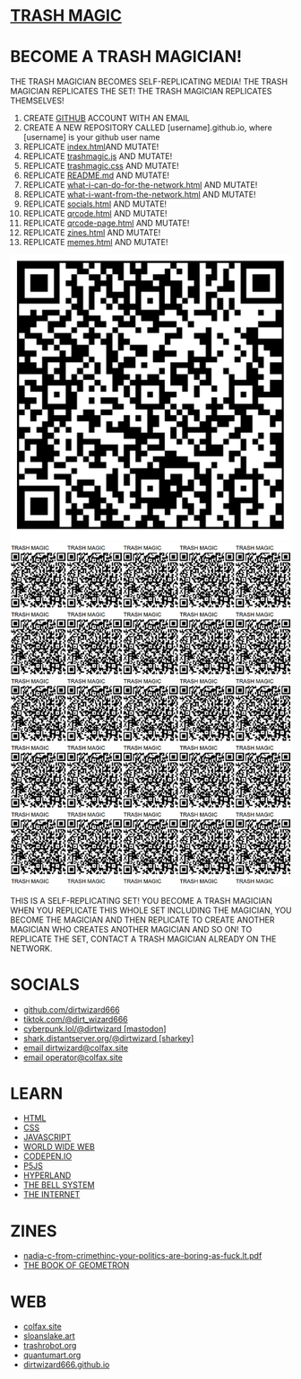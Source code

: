 # [TRASH MAGIC](https://bartparisite.github.io)

# BECOME A TRASH MAGICIAN!

THE TRASH MAGICIAN BECOMES SELF-REPLICATING MEDIA! THE TRASH MAGICIAN REPLICATES THE SET!  THE TRASH MAGICIAN REPLICATES THEMSELVES!

 1. CREATE [GITHUB](https://github.com) ACCOUNT WITH AN EMAIL
 2. CREATE A NEW REPOSITORY CALLED [username].github.io, where [username] is your github user name
 3. REPLICATE [index.html](https://raw.githubusercontent.com/dirtwizard666/dirtwizard666.github.io/main/index.html)AND MUTATE!
 4. REPLICATE [trashmagic.js](https://raw.githubusercontent.com/dirtwizard666/dirtwizard666.github.io/main/trashmagic.js) AND MUTATE!
 5. REPLICATE [trashmagic.css](https://raw.githubusercontent.com/dirtwizard666/dirtwizard666.github.io/main/trashmagic.css) AND MUTATE!
 6. REPLICATE [README.md](https://raw.githubusercontent.com/dirtwizard666/dirtwizard666.github.io/main/README.md) AND MUTATE!
 7. REPLICATE [what-i-can-do-for-the-network.html](https://raw.githubusercontent.com/dirtwizard666/dirtwizard666.github.io/main/what-i-can-do-for-the-network.html) AND MUTATE!
 8. REPLICATE [what-i-want-from-the-network.html](https://raw.githubusercontent.com/dirtwizard666/dirtwizard666.github.io/main/what-i-want-from-the-network.html) AND MUTATE!
 9. REPLICATE [socials.html](https://raw.githubusercontent.com/dirtwizard666/dirtwizard666.github.io/main/socials.html) AND MUTATE!
 10. REPLICATE [qrcode.html](https://raw.githubusercontent.com/dirtwizard666/dirtwizard666.github.io/main/qrcode.html) AND MUTATE!
 11. REPLICATE [qrcode-page.html](https://raw.githubusercontent.com/dirtwizard666/dirtwizard666.github.io/main/qrcode-page.html) AND MUTATE!
 12. REPLICATE [zines.html](https://raw.githubusercontent.com/dirtwizard666/dirtwizard666.github.io/main/zines.html) AND MUTATE!
 13. REPLICATE [memes.html](https://raw.githubusercontent.com/dirtwizard666/dirtwizard666.github.io/main/memes.html) AND MUTATE!

![](https://raw.githubusercontent.com/dirtwizard666/dirtwizard666.github.io/main/qrcode.png)
![](https://raw.githubusercontent.com/dirtwizard666/dirtwizard666.github.io/main/qrcode-page.png)

THIS IS A SELF-REPLICATING SET! YOU BECOME A TRASH MAGICIAN WHEN YOU REPLICATE THIS WHOLE SET INCLUDING THE MAGICIAN, YOU BECOME THE MAGICIAN AND THEN REPLICATE TO CREATE ANOTHER MAGICIAN WHO CREATES ANOTHER MAGICIAN AND SO ON!  TO REPLICATE THE SET, CONTACT A TRASH MAGICIAN ALREADY ON THE NETWORK.  

# SOCIALS

 - [github.com/dirtwizard666](https://github.com/dirtwizard666/)
 - [tiktok.com/@dirt_wizard666](https://www.tiktok.com/@dirt_wizard666)
 - [cyberpunk.lol/@dirtwizard [mastodon]](https://cyberpunk.lol/@dirtwizard)
 - [shark.distantserver.org/@dirtwizard [sharkey]](https://shark.distantserver.org/@dirtwizard)
 - [email dirtwizard@colfax.site](mailto:dirtwizard@colfax.site)
 - [email operator@colfax.site](mailto:operator@colfax.site)

# LEARN

 - [HTML](https://www.w3schools.com/html/default.asp)
 - [CSS](https://www.w3schools.com/css/default.asp)
 - [JAVASCRIPT](https://www.w3schools.com/js/default.asp)
 - [WORLD WIDE WEB](https://en.wikipedia.org/wiki/World_Wide_Web)
 - [CODEPEN.IO](https://codepen.io/)
 - [P5JS](https://p5js.org/)
 - [HYPERLAND](https://archive.org/details/DouglasAdams-Hyperland)
 - [THE BELL SYSTEM](https://en.wikipedia.org/wiki/Bell_System)
 - [THE INTERNET](https://en.wikipedia.org/wiki/Internet)

# ZINES 
 
 - [nadia-c-from-crimethinc-your-politics-are-boring-as-fuck.lt.pdf](https://github.com/dirtwizard666/dirtwizard666.github.io/blob/main/nadia-c-from-crimethinc-your-politics-are-boring-as-fuck.lt.pdf)
 - [THE BOOK OF GEOMETRON](https://github.com/dirtwizard666/dirtwizard666.github.io/blob/main/book-of-geometron.pdf)

# WEB

 - [colfax.site](https://colfax.site)
 - [sloanslake.art](https://sloanslake.art)
 - [trashrobot.org](https://trashrobot.org)
 - [quantumart.org](https://quantumart.org)
 - [dirtwizard666.github.io](https://dirtwizard666.github.io)

 
